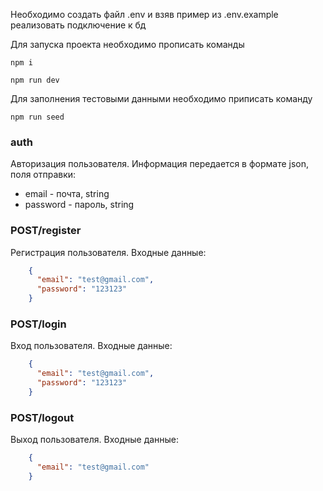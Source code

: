 Необходимо создать файл .env и взяв пример из .env.example реализовать подключение к бд

Для запуска проекта необходимо прописать команды

`npm i`

`npm run dev`

Для заполнения тестовыми данными необходимо приписать команду

`npm run seed`


### **auth**
Авторизация пользователя. Информация передается в формате json, поля отправки:
* email - почта, string
* password - пароль, string


### **POST/register**
Регистрация пользователя. Входные данные:
```json
    {
      "email": "test@gmail.com",
      "password": "123123"
    }
```

### **POST/login**
Вход пользователя. Входные данные:
```json
    {
      "email": "test@gmail.com",
      "password": "123123"
    }
```

### **POST/logout**
Выход пользователя. Входные данные:
```json
    {
      "email": "test@gmail.com"
    }
```